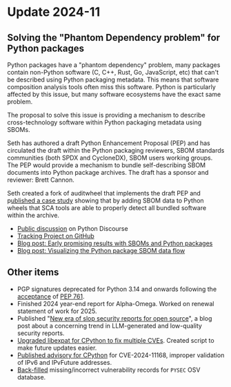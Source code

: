 # Update 2024-11

## Solving the "Phantom Dependency problem" for Python packages

Python packages have a "phantom dependency" problem, many packages
contain non-Python software (C, C++, Rust, Go, JavaScript, etc) that
can't be described using Python packaging metadata. This means that
software composition analysis tools often miss this software. Python
is particularly affected by this issue, but many software ecosystems
have the exact same problem.

The proposal to solve this issue is providing a mechanism to describe
cross-technology software within Python packaging metadata using SBOMs.

Seth has authored a draft Python Enhancement Proposal (PEP) and has circulated the draft within the
Python packaging reviewers, SBOM standards communities (both SPDX and CycloneDX),
SBOM users working groups. The PEP would provide a mechanism to bundle self-describing
SBOM documents into Python package archives. The draft has a sponsor and reviewer:
Brett Cannon.

Seth created a fork of auditwheel that implements the draft PEP and p[ublished
a case study](https://sethmlarson.dev/early-promising-results-with-sboms-and-python-packages) showing
that by adding SBOM data to Python wheels that SCA tools are able to
properly detect all bundled software within the archive.

* [Public discussion](https://discuss.python.org/t/sboms-for-python-packages-project/70261) on Python Discourse
* [Tracking Project on GitHub](https://github.com/psf/sboms-for-python-packages)
* [Blog post: Early promising results with SBOMs and Python packages](https://sethmlarson.dev/early-promising-results-with-sboms-and-python-packages)
* [Blog post: Visualizing the Python package SBOM data flow](https://sethmlarson.dev/visualizing-the-python-package-sbom-data-flow)

## Other items

* PGP signatures deprecated for Python 3.14 and onwards following the
  [acceptance](https://discuss.python.org/t/pep-761-deprecating-pgp-signatures-for-cpython-artifacts/67180/39) of [PEP 761](https://peps.python.org/pep-0761/).
* Finished 2024 year-end report for Alpha-Omega. Worked on renewal statement of work for 2025.
* Published "[New era of slop security reports for open source](https://sethmlarson.dev/slop-security-reports)", a blog post
  about a concerning trend in LLM-generated and low-quality security reports.
* [Upgraded libexpat for CPython to fix multiple CVEs](https://github.com/python/cpython/pull/126792). Created script to make future updates easier.
* [Published advisory for CPython](https://mail.python.org/archives/list/security-announce@python.org/thread/XPWB6XVZ5G5KGEI63M4AWLIEUF5BPH4T/)
  for CVE-2024-11168, improper validation of IPv6 and IPvFuture addresses.
* [Back-filled](https://github.com/pypa/advisory-database/pull/211) missing/incorrect vulnerability records for `PYSEC` OSV database.
